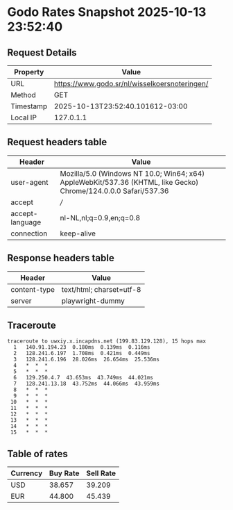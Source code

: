 # Godo Rates Snapshot 2025-10-13 23:52:40
## Request Details

| Property | Value |
|----------|-------|
| URL | https://www.godo.sr/nl/wisselkoersnoteringen/ |
| Method | GET |
| Timestamp | 2025-10-13T23:52:40.101612-03:00 |
| Local IP | 127.0.1.1 |
    
## Request headers table

| Header | Value |
|--------|-------|
| user-agent | Mozilla/5.0 (Windows NT 10.0; Win64; x64) AppleWebKit/537.36 (KHTML, like Gecko) Chrome/124.0.0.0 Safari/537.36 |
| accept | */* |
| accept-language | nl-NL,nl;q=0.9,en;q=0.8 |
| connection | keep-alive |

    
## Response headers table
| Header | Value |
|--------|-------|
| content-type | text/html; charset=utf-8 |
| server | playwright-dummy |

## Traceroute 

```
traceroute to uwxiy.x.incapdns.net (199.83.129.128), 15 hops max
  1   140.91.194.23  0.180ms  0.139ms  0.116ms 
  2   128.241.6.197  1.708ms  0.421ms  0.449ms 
  3   128.241.6.196  28.026ms  26.654ms  25.536ms 
  4   *  *  * 
  5   *  *  * 
  6   129.250.4.7  43.653ms  43.749ms  44.021ms 
  7   128.241.13.18  43.752ms  44.066ms  43.959ms 
  8   *  *  * 
  9   *  *  * 
 10   *  *  * 
 11   *  *  * 
 12   *  *  * 
 13   *  *  * 
 14   *  *  * 
 15   *  *  * 

```


## Table of rates

| Currency | Buy Rate | Sell Rate |
|----------|----------|-----------|
| USD | 38.657 | 39.209 |
| EUR | 44.800 | 45.439 |
